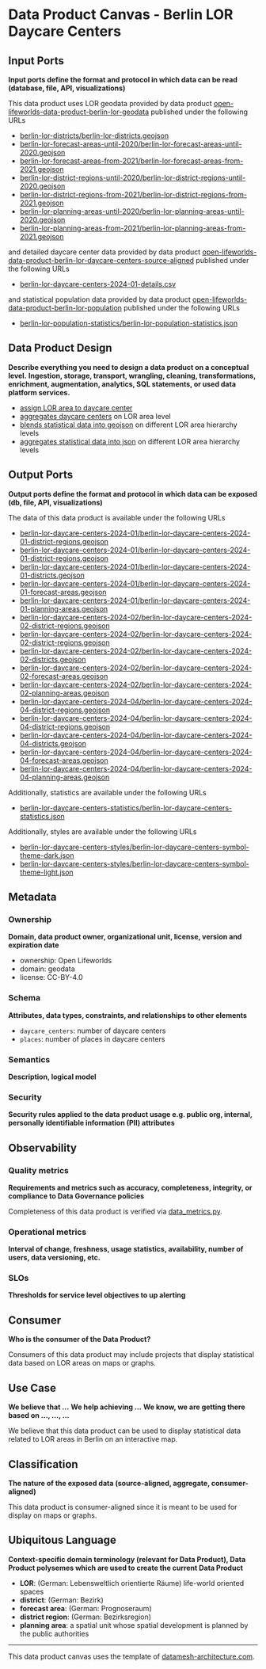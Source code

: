 # Data Product Canvas - Berlin LOR Daycare Centers

## Input Ports

**Input ports define the format and protocol in which data can be read (database, file, API, visualizations)**

This data product uses LOR geodata provided by data
product [open-lifeworlds-data-product-berlin-lor-geodata](https://github.com/open-lifeworlds/open-lifeworlds-data-product-berlin-lor-geodata)
published under the following URLs

* [berlin-lor-districts/berlin-lor-districts.geojson](https://raw.githubusercontent.com/open-lifeworlds/open-lifeworlds-data-product-berlin-lor-geodata/main/data/berlin-lor-districts/berlin-lor-districts.geojson)
* [berlin-lor-forecast-areas-until-2020/berlin-lor-forecast-areas-until-2020.geojson](https://raw.githubusercontent.com/open-lifeworlds/open-lifeworlds-data-product-berlin-lor-geodata/main/data/berlin-lor-forecast-areas-until-2020/berlin-lor-forecast-areas-until-2020.geojson)
* [berlin-lor-forecast-areas-from-2021/berlin-lor-forecast-areas-from-2021.geojson](https://raw.githubusercontent.com/open-lifeworlds/open-lifeworlds-data-product-berlin-lor-geodata/main/data/berlin-lor-forecast-areas-from-2021/berlin-lor-forecast-areas-from-2021.geojson)
* [berlin-lor-district-regions-until-2020/berlin-lor-district-regions-until-2020.geojson](https://raw.githubusercontent.com/open-lifeworlds/open-lifeworlds-data-product-berlin-lor-geodata/main/data/berlin-lor-district-regions-until-2020/berlin-lor-district-regions-until-2020.geojson)
* [berlin-lor-district-regions-from-2021/berlin-lor-district-regions-from-2021.geojson](https://raw.githubusercontent.com/open-lifeworlds/open-lifeworlds-data-product-berlin-lor-geodata/main/data/berlin-lor-district-regions-from-2021/berlin-lor-district-regions-from-2021.geojson)
* [berlin-lor-planning-areas-until-2020/berlin-lor-planning-areas-until-2020.geojson](https://raw.githubusercontent.com/open-lifeworlds/open-lifeworlds-data-product-berlin-lor-geodata/main/data/berlin-lor-planning-areas-until-2020/berlin-lor-planning-areas-until-2020.geojson)
* [berlin-lor-planning-areas-from-2021/berlin-lor-planning-areas-from-2021.geojson](https://raw.githubusercontent.com/open-lifeworlds/open-lifeworlds-data-product-berlin-lor-geodata/main/data/berlin-lor-planning-areas-from-2021/berlin-lor-planning-areas-from-2021.geojson)

and detailed daycare center data provided by data product [open-lifeworlds-data-product-berlin-lor-daycare-centers-source-aligned](https://github.com/open-lifeworlds/open-lifeworlds-data-product-berlin-lor-daycare-centers-source-aligned) published under the following URLs

* [berlin-lor-daycare-centers-2024-01-details.csv](https://raw.githubusercontent.com/open-lifeworlds/open-lifeworlds-data-product-berlin-lor-daycare-centers-source-aligned/main/data/berlin-lor-daycare-centers-2024-01/berlin-lor-daycare-centers-2024-01-details.csv)

and statistical population data provided by data
product [open-lifeworlds-data-product-berlin-lor-population](https://github.com/open-lifeworlds/open-lifeworlds-data-product-berlin-lor-population)
published under the following URLs

* [berlin-lor-population-statistics/berlin-lor-population-statistics.json](https://raw.githubusercontent.com/open-lifeworlds/open-lifeworlds-data-product-berlin-lor-population/main/data/berlin-lor-population-statistics/berlin-lor-population-statistics.json)

## Data Product Design

**Describe everything you need to design a data product on a conceptual level.**
**Ingestion, storage, transport, wrangling, cleaning, transformations, enrichment, augmentation, analytics, SQL
statements, or used data platform services.**

* [assign LOR area to daycare center](../lib/transform/data_lor_area_assigner.py)
* [aggregates daycare centers](../lib/transform/data_aggregator.py) on LOR area level
* [blends statistical data into geojson](../lib/transform/data_blender.py) on different LOR area hierarchy levels
* [aggregates statistical data into json](../lib/transform/data_blender.py) on different LOR area hierarchy levels

## Output Ports

**Output ports define the format and protocol in which data can be exposed (db, file, API, visualizations)**

The data of this data product is available under the following URLs

* [berlin-lor-daycare-centers-2024-01/berlin-lor-daycare-centers-2024-01-district-regions.geojson](https://raw.githubusercontent.com/open-lifeworlds/open-lifeworlds-data-product-berlin-lor-daycare-centers/main/data/berlin-lor-daycare-centers-2024-01/berlin-lor-daycare-centers-2024-01-details.geojson)
* [berlin-lor-daycare-centers-2024-01/berlin-lor-daycare-centers-2024-01-district-regions.geojson](https://raw.githubusercontent.com/open-lifeworlds/open-lifeworlds-data-product-berlin-lor-daycare-centers/main/data/berlin-lor-daycare-centers-2024-01/berlin-lor-daycare-centers-2024-01-district-regions.geojson)
* [berlin-lor-daycare-centers-2024-01/berlin-lor-daycare-centers-2024-01-districts.geojson](https://raw.githubusercontent.com/open-lifeworlds/open-lifeworlds-data-product-berlin-lor-daycare-centers/main/data/berlin-lor-daycare-centers-2024-01/berlin-lor-daycare-centers-2024-01-districts.geojson)
* [berlin-lor-daycare-centers-2024-01/berlin-lor-daycare-centers-2024-01-forecast-areas.geojson](https://raw.githubusercontent.com/open-lifeworlds/open-lifeworlds-data-product-berlin-lor-daycare-centers/main/data/berlin-lor-daycare-centers-2024-01/berlin-lor-daycare-centers-2024-01-forecast-areas.geojson)
* [berlin-lor-daycare-centers-2024-01/berlin-lor-daycare-centers-2024-01-planning-areas.geojson](https://raw.githubusercontent.com/open-lifeworlds/open-lifeworlds-data-product-berlin-lor-daycare-centers/main/data/berlin-lor-daycare-centers-2024-01/berlin-lor-daycare-centers-2024-01-planning-areas.geojson)
* [berlin-lor-daycare-centers-2024-02/berlin-lor-daycare-centers-2024-02-district-regions.geojson](https://raw.githubusercontent.com/open-lifeworlds/open-lifeworlds-data-product-berlin-lor-daycare-centers/main/data/berlin-lor-daycare-centers-2024-02/berlin-lor-daycare-centers-2024-02-details.geojson)
* [berlin-lor-daycare-centers-2024-02/berlin-lor-daycare-centers-2024-02-district-regions.geojson](https://raw.githubusercontent.com/open-lifeworlds/open-lifeworlds-data-product-berlin-lor-daycare-centers/main/data/berlin-lor-daycare-centers-2024-02/berlin-lor-daycare-centers-2024-02-district-regions.geojson)
* [berlin-lor-daycare-centers-2024-02/berlin-lor-daycare-centers-2024-02-districts.geojson](https://raw.githubusercontent.com/open-lifeworlds/open-lifeworlds-data-product-berlin-lor-daycare-centers/main/data/berlin-lor-daycare-centers-2024-02/berlin-lor-daycare-centers-2024-02-districts.geojson)
* [berlin-lor-daycare-centers-2024-02/berlin-lor-daycare-centers-2024-02-forecast-areas.geojson](https://raw.githubusercontent.com/open-lifeworlds/open-lifeworlds-data-product-berlin-lor-daycare-centers/main/data/berlin-lor-daycare-centers-2024-02/berlin-lor-daycare-centers-2024-02-forecast-areas.geojson)
* [berlin-lor-daycare-centers-2024-02/berlin-lor-daycare-centers-2024-02-planning-areas.geojson](https://raw.githubusercontent.com/open-lifeworlds/open-lifeworlds-data-product-berlin-lor-daycare-centers/main/data/berlin-lor-daycare-centers-2024-02/berlin-lor-daycare-centers-2024-02-planning-areas.geojson)
* [berlin-lor-daycare-centers-2024-04/berlin-lor-daycare-centers-2024-04-district-regions.geojson](https://raw.githubusercontent.com/open-lifeworlds/open-lifeworlds-data-product-berlin-lor-daycare-centers/main/data/berlin-lor-daycare-centers-2024-04/berlin-lor-daycare-centers-2024-04-details.geojson)
* [berlin-lor-daycare-centers-2024-04/berlin-lor-daycare-centers-2024-04-district-regions.geojson](https://raw.githubusercontent.com/open-lifeworlds/open-lifeworlds-data-product-berlin-lor-daycare-centers/main/data/berlin-lor-daycare-centers-2024-04/berlin-lor-daycare-centers-2024-04-district-regions.geojson)
* [berlin-lor-daycare-centers-2024-04/berlin-lor-daycare-centers-2024-04-districts.geojson](https://raw.githubusercontent.com/open-lifeworlds/open-lifeworlds-data-product-berlin-lor-daycare-centers/main/data/berlin-lor-daycare-centers-2024-04/berlin-lor-daycare-centers-2024-04-districts.geojson)
* [berlin-lor-daycare-centers-2024-04/berlin-lor-daycare-centers-2024-04-forecast-areas.geojson](https://raw.githubusercontent.com/open-lifeworlds/open-lifeworlds-data-product-berlin-lor-daycare-centers/main/data/berlin-lor-daycare-centers-2024-04/berlin-lor-daycare-centers-2024-04-forecast-areas.geojson)
* [berlin-lor-daycare-centers-2024-04/berlin-lor-daycare-centers-2024-04-planning-areas.geojson](https://raw.githubusercontent.com/open-lifeworlds/open-lifeworlds-data-product-berlin-lor-daycare-centers/main/data/berlin-lor-daycare-centers-2024-04/berlin-lor-daycare-centers-2024-04-planning-areas.geojson)

Additionally, statistics are available under the following URLs

* [berlin-lor-daycare-centers-statistics/berlin-lor-daycare-centers-statistics.json](https://raw.githubusercontent.com/open-lifeworlds/open-lifeworlds-data-product-berlin-lor-daycare-centers/main/data/berlin-lor-daycare-centers-statistics/berlin-lor-daycare-centers-statistics.json)

Additionally, styles are available under the following URLs

* [berlin-lor-daycare-centers-styles/berlin-lor-daycare-centers-symbol-theme-dark.json](https://raw.githubusercontent.com/open-lifeworlds/open-lifeworlds-data-product-berlin-lor-daycare-centers/main/data/berlin-lor-daycare-centers-styles/berlin-lor-daycare-centers-symbol-theme-dark.json)
* [berlin-lor-daycare-centers-styles/berlin-lor-daycare-centers-symbol-theme-light.json](https://raw.githubusercontent.com/open-lifeworlds/open-lifeworlds-data-product-berlin-lor-daycare-centers/main/data/berlin-lor-daycare-centers-styles/berlin-lor-daycare-centers-symbol-theme-light.json)

## Metadata

### Ownership

**Domain, data product owner, organizational unit, license, version and expiration date**

* ownership: Open Lifeworlds
* domain: geodata
* license: CC-BY-4.0

### Schema

**Attributes, data types, constraints, and relationships to other elements**

* `daycare_centers`: number of daycare centers
* `places`: number of places in daycare centers

### Semantics

**Description, logical model**

### Security

**Security rules applied to the data product usage e.g. public org, internal, personally identifiable information (PII)
attributes**

## Observability

### Quality metrics

**Requirements and metrics such as accuracy, completeness, integrity, or compliance to Data Governance policies**

Completeness of this data product is verified via [data_metrics.py](../lib/metrics/data_completeness.py).

### Operational metrics

**Interval of change, freshness, usage statistics, availability, number of users, data versioning, etc.**

### SLOs

**Thresholds for service level objectives to up alerting**

## Consumer

**Who is the consumer of the Data Product?**

Consumers of this data product may include  projects that display statistical data based on LOR areas on maps or graphs.

## Use Case

**We believe that ...**
**We help achieving ...**
**We know, we are getting there based on ..., ..., ...**

We believe that this data product can be used to display statistical data related to LOR areas in Berlin on an interactive map.

## Classification

**The nature of the exposed data (source-aligned, aggregate, consumer-aligned)**

This data product is consumer-aligned since it is meant to be used for display on maps or graphs.

## Ubiquitous Language

**Context-specific domain terminology (relevant for Data Product), Data Product polysemes which are used to create the
current Data Product**

* **LOR**: (German: Lebensweltlich orientierte Räume) life-world oriented spaces
* **district**: (German: Bezirk)
* **forecast area**: (German: Prognoseraum)
* **district region**: (German: Bezirksregion)
* **planning area**: a spatial unit whose spatial development is planned by the public authorities

---
This data product canvas uses the template
of [datamesh-architecture.com](https://www.datamesh-architecture.com/data-product-canvas).
